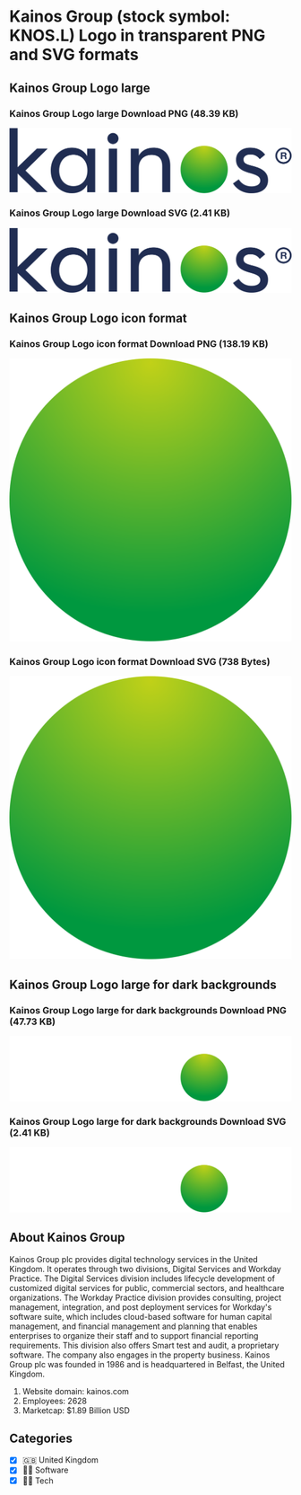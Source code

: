# Kainos Group (stock symbol: KNOS.L) Logo in transparent PNG and SVG formats

## Kainos Group Logo large

### Kainos Group Logo large Download PNG (48.39 KB)

![Kainos Group Logo large Download PNG (48.39 KB)](/img/orig/KNOS.L_BIG-1e73b806.png)

### Kainos Group Logo large Download SVG (2.41 KB)

![Kainos Group Logo large Download SVG (2.41 KB)](/img/orig/KNOS.L_BIG-bbe3bc07.svg)

## Kainos Group Logo icon format

### Kainos Group Logo icon format Download PNG (138.19 KB)

![Kainos Group Logo icon format Download PNG (138.19 KB)](/img/orig/KNOS.L-8a0d29cc.png)

### Kainos Group Logo icon format Download SVG (738 Bytes)

![Kainos Group Logo icon format Download SVG (738 Bytes)](/img/orig/KNOS.L-b5e289d2.svg)

## Kainos Group Logo large for dark backgrounds

### Kainos Group Logo large for dark backgrounds Download PNG (47.73 KB)

![Kainos Group Logo large for dark backgrounds Download PNG (47.73 KB)](/img/orig/KNOS.L_BIG.D-c9c62582.png)

### Kainos Group Logo large for dark backgrounds Download SVG (2.41 KB)

![Kainos Group Logo large for dark backgrounds Download SVG (2.41 KB)](/img/orig/KNOS.L_BIG.D-07541fb6.svg)

## About Kainos Group

Kainos Group plc provides digital technology services in the United Kingdom. It operates through two divisions, Digital Services and Workday Practice. The Digital Services division includes lifecycle development of customized digital services for public, commercial sectors, and healthcare organizations. The Workday Practice division provides consulting, project management, integration, and post deployment services for Workday's software suite, which includes cloud-based software for human capital management, and financial management and planning that enables enterprises to organize their staff and to support financial reporting requirements. This division also offers Smart test and audit, a proprietary software. The company also engages in the property business. Kainos Group plc was founded in 1986 and is headquartered in Belfast, the United Kingdom.

1. Website domain: kainos.com
2. Employees: 2628
3. Marketcap: $1.89 Billion USD


## Categories
- [x] 🇬🇧 United Kingdom
- [x] 👨‍💻 Software
- [x] 👩‍💻 Tech
